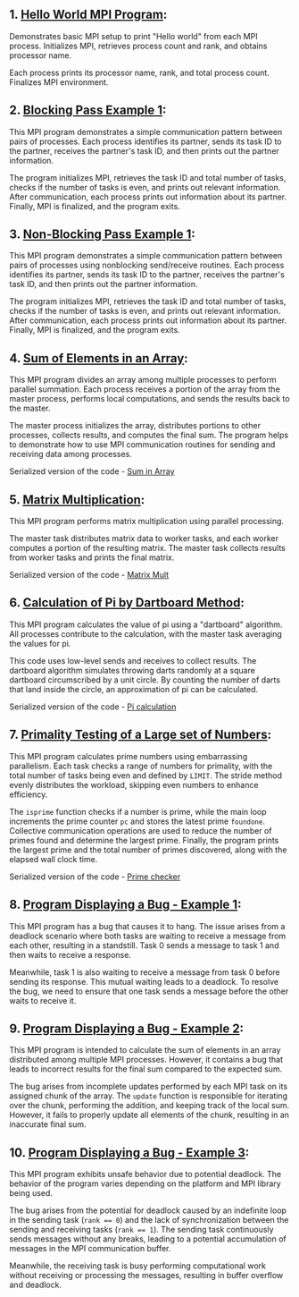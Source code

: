 ## 1. [Hello World MPI Program](./Sample%20Programs/mpi_hello_world.c):

Demonstrates basic MPI setup to print "Hello world" from each MPI process. Initializes MPI, retrieves process count and rank, and obtains processor name.

Each process prints its processor name, rank, and total process count. Finalizes MPI environment.

## 2. [Blocking Pass Example 1](./Sample%20Programs/hello_bsend.c):

This MPI program demonstrates a simple communication pattern between pairs of processes. Each process identifies its partner, sends its task ID to the partner, receives the partner's task ID, and then prints out the partner information. 

The program initializes MPI, retrieves the task ID and total number of tasks, checks if the number of tasks is even, and prints out relevant information. After communication, each process prints out information about its partner. Finally, MPI is finalized, and the program exits.

## 3. [Non-Blocking Pass Example 1](./Sample%20Programs/hello_nbsend.c):

This MPI program demonstrates a simple communication pattern between pairs of processes using nonblocking send/receive routines. Each process identifies its partner, sends its task ID to the partner, receives the partner's task ID, and then prints out the partner information. 

The program initializes MPI, retrieves the task ID and total number of tasks, checks if the number of tasks is even, and prints out relevant information. After communication, each process prints out information about its partner. Finally, MPI is finalized, and the program exits.

## 4. [Sum of Elements in an Array](./Sample%20Programs/mpi_array.c):

This MPI program divides an array among multiple processes to perform parallel summation. Each process receives a portion of the array from the master process, performs local computations, and sends the results back to the master. 

The master process initializes the array, distributes portions to other processes, collects results, and computes the final sum. The program helps to demonstrate how to use MPI communication routines for sending and receiving data among processes.

Serialized version of the code - [Sum in Array](./Sample%20Programs/mpi_array_ser.c)

## 5. [Matrix Multiplication](./Sample%20Programs/mpi_mtrx_mult.c):

This MPI program performs matrix multiplication using parallel processing. 

The master task distributes matrix data to worker tasks, and each worker computes a portion of the resulting matrix. 
The master task collects results from worker tasks and prints the final matrix.

Serialized version of the code - [Matrix Mult](./Sample%20Programs/ser_mtrx_mult.c)

## 6. [Calculation of Pi by Dartboard Method](./Sample%20Programs/mpi_pi_calc.c):

This MPI program calculates the value of pi using a "dartboard" algorithm. All processes contribute to the calculation, with the master task averaging the values for pi. 

This code uses low-level sends and receives to collect results. The dartboard algorithm simulates throwing darts randomly at a square dartboard circumscribed by a unit circle. By counting the number of darts that land inside the circle, an approximation of pi can be calculated.

Serialized version of the code - [Pi calculation](./Sample%20Programs/ser_pi_calc.c)

## 7. [Primality Testing of a Large set of Numbers](./Sample%20Programs/mpi_primes.c):

This MPI program calculates prime numbers using embarrassing parallelism. Each task checks a range of numbers for primality, with the total number of tasks being even and defined by `LIMIT`. The stride method evenly distributes the workload, skipping even numbers to enhance efficiency.

The `isprime` function checks if a number is prime, while the main loop increments the prime counter `pc` and stores the latest prime `foundone`. Collective communication operations are used to reduce the number of primes found and determine the largest prime. Finally, the program prints the largest prime and the total number of primes discovered, along with the elapsed wall clock time.

Serialized version of the code - [Prime checker](./Sample%20Programs/ser_primes.c)

## 8. [Program Displaying a Bug - Example 1](./Sample%20Programs/mpi_bug1.c):

This MPI program has a bug that causes it to hang. The issue arises from a deadlock scenario where both tasks are waiting to receive a message from each other, resulting in a standstill. Task 0 sends a message to task 1 and then waits to receive a response. 

Meanwhile, task 1 is also waiting to receive a message from task 0 before sending its response. This mutual waiting leads to a deadlock. To resolve the bug, we need to ensure that one task sends a message before the other waits to receive it.

## 9. [Program Displaying a Bug - Example 2](./Sample%20Programs/mpi_bug2.c):

This MPI program is intended to calculate the sum of elements in an array distributed among multiple MPI processes. However, it contains a bug that leads to incorrect results for the final sum compared to the expected sum.

The bug arises from incomplete updates performed by each MPI task on its assigned chunk of the array. The `update` function is responsible for iterating over the chunk, performing the addition, and keeping track of the local sum. However, it fails to properly update all elements of the chunk, resulting in an inaccurate final sum.

## 10. [Program Displaying a Bug - Example 3](./Sample%20Programs/mpi_bug3.c):

This MPI program exhibits unsafe behavior due to potential deadlock. The behavior of the program varies depending on the platform and MPI library being used.

The bug arises from the potential for deadlock caused by an indefinite loop in the sending task (`rank == 0`) and the lack of synchronization between the sending and receiving tasks (`rank == 1`). The sending task continuously sends messages without any breaks, leading to a potential accumulation of messages in the MPI communication buffer. 

Meanwhile, the receiving task is busy performing computational work without receiving or processing the messages, resulting in buffer overflow and deadlock.
